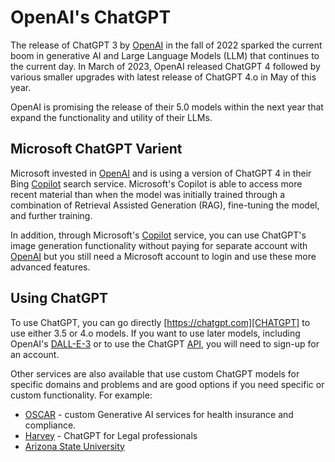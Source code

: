 # OpenAI's ChatGPT
The release of ChatGPT 3 by [OpenAI][OPENAI] in the fall of 2022 sparked 
the current boom in generative AI and Large Language Models (LLM) that continues
to the current day. In March of 2023, OpenAI released ChatGPT 4 followed by 
various smaller upgrades with latest release of ChatGPT 4.o in May of this year.

OpenAI is promising the release of their 5.0 models within the next year that expand
the functionality and utility of their LLMs.

## Microsoft ChatGPT Varient 
Microsoft invested in [OpenAI][OPENAI] and is using a version of ChatGPT 4 in their Bing
[Copilot][COPILOT] search service. Microsoft's Copilot is 
able to access more recent material than when the model was initially trained through a
combination of Retrieval Assisted Generation (RAG), fine-tuning the model, and further
training. 

In addition, through Microsoft's [Copilot][COPILOT] service, you can use ChatGPT's image 
generation functionality without paying for separate account with [OpenAI][OPENAI] but you
still need a Microsoft account to login and use these more advanced features. 

## Using ChatGPT
To use ChatGPT, you can go directly [https://chatgpt.com][CHATGPT] to use 
either 3.5 or 4.o models. If you want to use later models, including OpenAI's [DALL-E-3][DALLE3]
 or to use the ChatGPT 
[API](https://platform.openai.com/docs/api-reference), you will need to 
sign-up for an account. 

Other services are also available that use custom ChatGPT models for specific domains and 
problems and are good options if you need specific or custom functionality. For example:

- [OSCAR](https://openai.com/index/oscar/) - custom Generative AI services for health insurance
  and compliance. 
- [Harvey](https://openai.com/index/harvey/) - ChatGPT for Legal professionals
- [Arizona State University](https://news.asu.edu/20240118-university-news-new-collaboration-openai-charts-future-ai-higher-education)

[CHATGPT]: https://chatgpt.com/
[COPILOT]: https://copilot.microsoft.com/
[DALLE3]: https://openai.com/index/dall-e-3/
[OPENAI]: https://openai.com/

